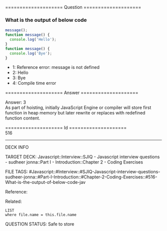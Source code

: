 ==================== Question ====================  

### What is the output of below code

```javascript
message();
function message() {
  console.log('Hello');
}
function message() {
  console.log('Bye');
}
```

- 1: Reference error: message is not defined
- 2: Hello
- 3: Bye
- 4: Compile time error  

==================== Answer ====================  

Answer: 3  
As part of hoisting, initially JavaScript Engine or compiler will store first
function in heap memory but later rewrite or replaces with redefined function
content.

==================== Id ====================  
516
<!--ID: 1707879793986-->

---

DECK INFO

TARGET DECK: Javascript::Interview::SJIQ - Javascript interview questions - sudheer jonna::Part I - Introduction::Chapter 2 - Coding Exercises

FILE TAGS: #Javascript::#Interview::#SJIQ-Javascript-interview-questions-sudheer-jonna::#Part-I-Introduction::#Chapter-2-Coding-Exercises::#516-What-is-the-output-of-below-code-jav

Reference:

Related:

```dataview
LIST
where file.name = this.file.name
```
QUESTION STATUS: Safe to store
